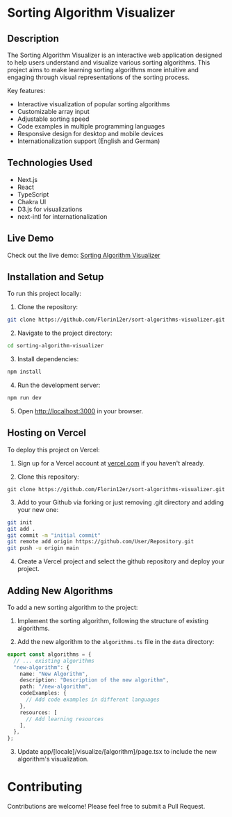 # Sorting Algorithm Visualizer

## Description

The Sorting Algorithm Visualizer is an interactive web application designed to help users understand and visualize
various sorting algorithms. This project aims to make learning sorting algorithms more intuitive and engaging through
visual representations of the sorting process.

Key features:

- Interactive visualization of popular sorting algorithms
- Customizable array input
- Adjustable sorting speed
- Code examples in multiple programming languages
- Responsive design for desktop and mobile devices
- Internationalization support (English and German)

## Technologies Used

- Next.js
- React
- TypeScript
- Chakra UI
- D3.js for visualizations
- next-intl for internationalization

## Live Demo

Check out the live demo: [Sorting Algorithm Visualizer](https://your-vercel-deployment-url.vercel.app)

## Installation and Setup

To run this project locally:

1. Clone the repository:

```bash
git clone https://github.com/Florin12er/sort-algorithms-visualizer.git
```

2. Navigate to the project directory:

```bash
cd sorting-algorithm-visualizer
```

3. Install dependencies:

```bash
npm install
```

4. Run the development server:

```bash
npm run dev
```

5. Open [http://localhost:3000](http://localhost:3000) in your browser.

## Hosting on Vercel

To deploy this project on Vercel:

1. Sign up for a Vercel account at [vercel.com](https://vercel.com) if you haven't already.

2. Clone this repository:

```
git clone https://github.com/Florin12er/sort-algorithms-visualizer.git
```

3. Add to your Github via forking or just removing .git directory and adding your new one:

```bash
git init
git add .
git commit -m "initial commit"
git remote add origin https://github.com/User/Repository.git
git push -u origin main
```

4. Create a Vercel project and select the github repository and deploy your project.

## Adding New Algorithms

To add a new sorting algorithm to the project:

1. Implement the sorting algorithm, following the structure of existing algorithms.

2. Add the new algorithm to the `algorithms.ts` file in the `data` directory:

```typescript
export const algorithms = {
  // ... existing algorithms
  "new-algorithm": {
    name: "New Algorithm",
    description: "Description of the new algorithm",
    path: "/new-algorithm",
    codeExamples: {
      // Add code examples in different languages
    },
    resources: [
      // Add learning resources
    ],
  },
};
```

3. Update app/[locale]/visualize/[algorithm]/page.tsx to include the new algorithm's visualization.

# Contributing

Contributions are welcome! Please feel free to submit a Pull Request.
